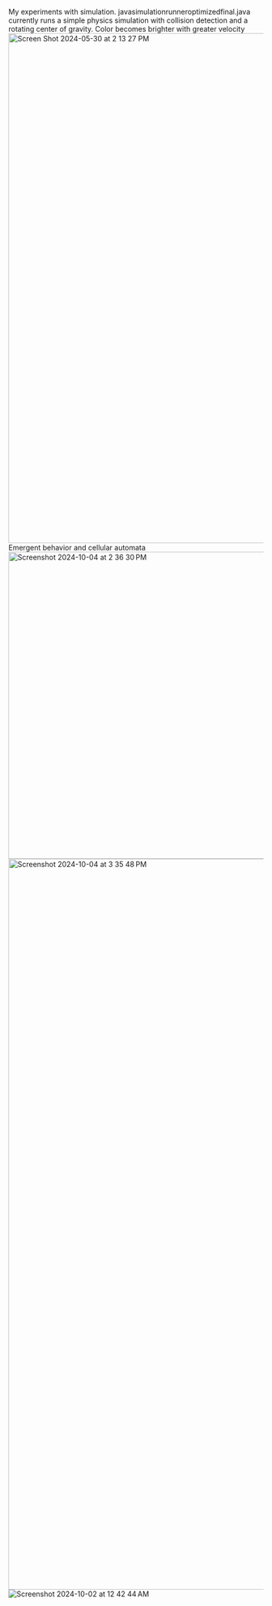 My experiments with simulation. 
javasimulationrunneroptimizedfinal.java currently runs a simple physics simulation with collision detection and a rotating center of gravity. Color becomes brighter with greater velocity
<img width="1005" alt="Screen Shot 2024-05-30 at 2 13 27 PM" src="https://github.com/DesteoyerRZSS/simulation/assets/56097643/4407a60b-0ff8-4d42-afb3-bd72abb6c4e6">
Emergent behavior and cellular automata
<img width="605" alt="Screenshot 2024-10-04 at 2 36 30 PM" src="https://github.com/user-attachments/assets/4013e218-cfd5-476a-90bc-1824fc8a663a">
<img width="1440" alt="Screenshot 2024-10-04 at 3 35 48 PM" src="https://github.com/user-attachments/assets/3ce95c54-b1f9-46eb-8b3d-f76556329382">
![Screenshot 2024-10-02 at 12 42 44 AM](https://github.com/user-attachments/assets/4fa36945-a1f8-4fb8-9997-7d02b38c77b8)
